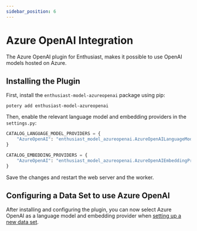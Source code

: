 ```yaml
---
sidebar_position: 6
---
```


# Azure OpenAI Integration

The Azure OpenAI plugin for Enthusiast, makes it possible to use OpenAI models hosted on Azure.

## Installing the Plugin

First, install the `enthusiast-model-azureopenai` package using pip:

```shell
potery add enthusiast-model-azureopenai
```

Then, enable the relevant language model and embedding providers in the `settings.py`:

```python title="server/pecl/settings.py"
CATALOG_LANGUAGE_MODEL_PROVIDERS = {
    "AzureOpenAI": "enthusiast_model_azureopenai.AzureOpenAILanguageModelProvider",
}

CATALOG_EMBEDDING_PROVIDERS = {
    "AzureOpenAI": "enthusiast_model_azureopenai.AzureOpenAIEmbeddingProvider",
}
```

Save the changes and restart the web server and the worker.

## Configuring a Data Set to use Azure OpenAI

After installing and configuring the plugin, you can now select Azure OpenAI as a language model and embedding provider when [setting up a new data set](/docs/synchronize/manage-data-sets/#creating-a-data-set).
